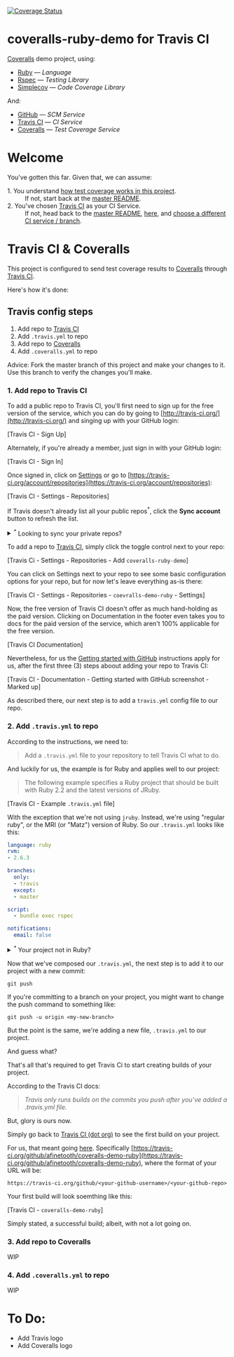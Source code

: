 [![Coverage Status](https://coveralls.io/repos/github/afinetooth/coveralls-demo-ruby/badge.svg?branch=travis)](https://coveralls.io/github/afinetooth/coveralls-demo-ruby?branch=travis)

# coveralls-ruby-demo for Travis CI

[Coveralls](https://coveralls.io/) demo project, using:

* [Ruby](https://www.ruby-lang.org/) — *Language*
* [Rspec](https://rspec.info/) — *Testing Library*
* [Simplecov](https://github.com/colszowka/simplecov) — *Code Coverage Library*

And:

* [GitHub](https://github.com/) — *SCM Service*
* [Travis CI](https://travis-ci.com/) — *CI Service*
* [Coveralls](https://coveralls.io/) — *Test Coverage Service*

# Welcome

You've gotten this far. Given that, we can assume:
   
<dl>
  <dt>1. You understand <a href="https://github.com/afinetooth/coveralls-demo-ruby#1-understand-test-coverage-in-this-project">how test coverage works in this project</a>.</dt>
  <dd>If not, start back at the <a href="https://github.com/afinetooth/coveralls-demo-ruby">master README</a>.</dd>

  <dt>2. You've chosen <a href="https://travis-ci.com/">Travis CI</a> as your CI Service.</dt>
  <dd>If not, head back to the <a href="https://github.com/afinetooth/coveralls-demo-ruby">master README</a>, <a href="https://github.com/afinetooth/coveralls-demo-ruby#4-configure-this-project-to-use-coveralls">here</a>, and <a href="https://github.com/afinetooth/coveralls-demo-ruby#which-ci-service-will-you-use">choose a different CI service / branch</a>.</dd>
</dl>

# Travis CI & Coveralls

This project is configured to send test coverage results to [Coveralls](https://coveralls.io/) through [Travis CI](https://travis-ci.com/). 

Here's how it's done:

## Travis config steps

1. Add repo to [Travis CI](https://travis-ci.com/)
2. Add `.travis.yml` to repo
3. Add repo to [Coveralls](https://coveralls.io/)
4. Add `.coveralls.yml` to repo

Advice: Fork the master branch of this project and make your changes to it. Use this branch to verify the changes you'll make.

### 1. Add repo to Travis CI

To add a public repo to Travis CI, you'll first need to sign up for the free version of the service, which you can do by going to [http://travis-ci.org/](http://travis-ci.org/) and singing up with your GitHub login:

[Travis CI - Sign Up]

Alternately, if you're already a member, just sign in with your GitHub login:

[Travis CI - Sign In]

Once signed in, click on [Settings](https://travis-ci.org/account/repositories) or go to [https://travis-ci.org/account/repositories](https://travis-ci.org/account/repositories):

[Travis CI - Settings - Repositories]

If Travis doesn't already list all your public repos<sup>*</sup>, click the __Sync account__ button to refresh the list.

<details>
   <summary><sup>*</sup> Looking to sync your private repos?</summary>

---

   [http://travis-ci.org/](http://travis-ci.org/) is the free version of the Travis CI service that's always free for public repos. To manage private repos, you'll want to join [http://travis-ci.com/](http://travis-ci.com/).
   
---

</details>

To add a repo to [Travis CI]((http://travis-ci.org/)), simply click the toggle control next to your repo:

[Travis Ci - Settings - Repositories - Add `coveralls-ruby-demo`]

You can click on Settings next to your repo to see some basic configuration options for your repo, but for now let's leave everything as-is there:

[Travis CI - Settings - Repositories - `coevralls-demo-ruby` - Settings]

Now, the free version of Travis CI doesn't offer as much hand-holding as the paid version. Clicking on Documentation in the footer even takes you to docs for the paid version of the service, which aren't 100% applicable for the free version.

[Travis CI Documentation]

Nevertheless, for us the [Getting started with GitHub](https://docs.travis-ci.com/user/tutorial/#to-get-started-with-travis-ci-using-github) instructions apply for us, after the first three (3) steps aboout adding your repo to Travis CI:

[Travis CI - Documentation - Getting started with GitHub screenshot - Marked up]

As described there, our next step is to add a `travis.yml` config file to our repo.

### 2. Add `.travis.yml` to repo

According to the instructions, we need to:

> Add a `.travis.yml` file to your repository to tell Travis CI what to do. 

And luckily for us, the example is for Ruby and applies well to our project:

> The following example specifies a Ruby project that should be built with Ruby 2.2 and the latest versions of JRuby.

[Travis CI - Example `.travis.yml` file]

With the exception that we're not using `jruby`. Instead, we're using "regular ruby", or the MRI (or "Matz") version of Ruby. So our `.travis.yml` looks like this:

```yaml
language: ruby
rvm:
- 2.6.3

branches:
  only:
  - travis
  except:
  - master

script:
  - bundle exec rspec

notifications:
  email: false
```

<details>
   <summary><sup>*</sup> Your project not in Ruby?</summary>
   
---

If your project is in a different language, no worries. Travis CI provides a large set of [language-specific guides for forming your `.travis.yml`](https://docs.travis-ci.com/user/language-specific/), [here](https://docs.travis-ci.com/user/language-specific/). 

For instance, here's the guide for [Javascript with Node](https://docs.travis-ci.com/user/languages/javascript-with-nodejs/).

---

</details>

Now that we've composed our `.travis.yml`, the next step is to add it to our project with a new commit:

```
git push
```

If you're committing to a branch on your project, you might want to change the push command to something like:

```
git push -u origin <my-new-branch>
```

But the point is the same, we're adding a new file, `.travis.yml` to our project.

And guess what?

That's all that's required to get Travis Ci to start creating builds of your project.

According to the Travis CI docs:

> *Travis only runs builds on the commits you push after you’ve added a .travis.yml file.*

But, glory is ours now.

Simply go back to [Travis CI (dot org)](https://travis-ci.org/) to see the first build on your project.

For us, that meant going [here](https://travis-ci.org/github/afinetooth/coveralls-demo-ruby). Specifically [https://travis-ci.org/github/afinetooth/coveralls-demo-ruby](https://travis-ci.org/github/afinetooth/coveralls-demo-ruby), where the format of your URL will be:

```
https://travis-ci.org/github/<your-github-username>/<your-github-repo>
```

Your first build will look soemthing like this:

[Travis CI - `coveralls-demo-ruby`]

Simply stated, a successful build; albeit, with not a lot going on.

### 3. Add repo to Coveralls

WIP

### 4. Add `.coveralls.yml` to repo

WIP

# To Do:
* Add Travis logo
* Add Coveralls logo

